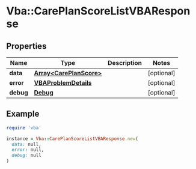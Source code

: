 # Vba::CarePlanScoreListVBAResponse

## Properties

| Name | Type | Description | Notes |
| ---- | ---- | ----------- | ----- |
| **data** | [**Array&lt;CarePlanScore&gt;**](CarePlanScore.md) |  | [optional] |
| **error** | [**VBAProblemDetails**](VBAProblemDetails.md) |  | [optional] |
| **debug** | [**Debug**](Debug.md) |  | [optional] |

## Example

```ruby
require 'vba'

instance = Vba::CarePlanScoreListVBAResponse.new(
  data: null,
  error: null,
  debug: null
)
```

